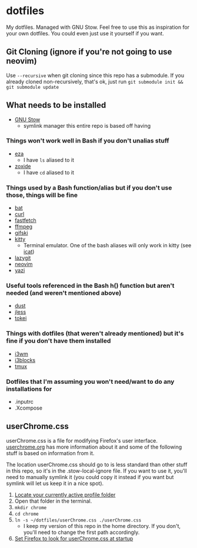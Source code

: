 # dotfiles
My dotfiles. Managed with GNU Stow. Feel free to use this as inspiration for your own dotfiles. You could even just use it yourself if you want.

## Git Cloning (ignore if you're not going to use neovim)
Use `--recursive` when git cloning since this repo has a submodule. If you already cloned non-recursively, that's ok, just run `git submodule init && git submodule update`

## What needs to be installed
- [GNU Stow](https://www.gnu.org/software/stow/)
    - symlink manager this entire repo is based off having
### Things won't work well in Bash if you don't unalias stuff
- [eza](https://github.com/eza-community/eza)
    - I have `ls` aliased to it
- [zoxide](https://github.com/ajeetdsouza/zoxide)
    - I have `cd` aliased to it
### Things used by a Bash function/alias but if you don't use those, things will be fine
- [bat](https://github.com/sharkdp/bat)
- [curl](https://github.com/curl/curl)
- [fastfetch](https://github.com/fastfetch-cli/fastfetch)
- [ffmpeg](https://ffmpeg.org/)
- [gifski](https://github.com/ImageOptim/gifski)
- [kitty](https://github.com/kovidgoyal/kitty)
    - Terminal emulator. One of the bash aliases will only work in kitty (see [icat](https://sw.kovidgoyal.net/kitty/kittens/icat/))
- [lazygit](https://github.com/jesseduffield/lazygit)
- [neovim](https://github.com/neovim/neovim)
- [yazi](https://github.com/sxyazi/yazi)
### Useful tools referenced in the Bash h() function but aren't needed (and weren't mentioned above)
- [dust](https://github.com/bootandy/dust)
- [jless](https://github.com/PaulJuliusMartinez/jless)
- [tokei](https://github.com/XAMPPRocky/tokei)
### Things with dotfiles (that weren't already mentioned) but it's fine if you don't have them installed
- [i3wm](https://i3wm.org/)
- [i3blocks](https://github.com/vivien/i3blocks)
- [tmux](https://github.com/tmux/tmux)
### Dotfiles that I'm assuming you won't need/want to do any installations for
- .inputrc
- .Xcompose

## userChrome.css
userChrome.css is a file for modifying Firefox's user interface. [userchrome.org](https://www.userchrome.org/) has more information about it and some of the following stuff is based on information from it.

The location userChrome.css should go to is less standard than other stuff in this repo, so it's in the .stow-local-ignore file. If you want to use it, you'll need to manually symlink it (you could copy it instead if you want but symlink will let us keep it in a nice spot).

1. [Locate your currently active profile folder](https://support.mozilla.org/en-US/kb/profiles-where-firefox-stores-user-data)
2. Open that folder in the terminal.
3. `mkdir chrome`
4. `cd chrome`
5. `ln -s ~/dotfiles/userChrome.css ./userChrome.css`
    - I keep my version of this repo in the home directory. If you don't, you'll need to change the first path accordingly.
6. [Set Firefox to look for userChrome.css at startup](https://www.userchrome.org/how-create-userchrome-css.html#aboutconfig)

